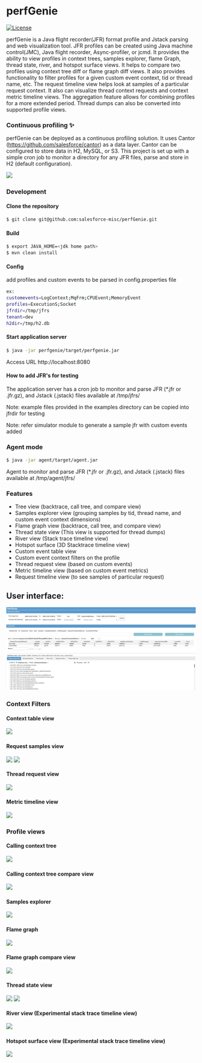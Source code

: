 # perfGenie

<a href="https://opensource.org/licenses/BSD-3-Clause" rel="nofollow"><img src="https://camo.githubusercontent.com/8ccf186e7288af6d88a1f6a930c0fcc4e7a8a9936b34e07629d815d1eab4d977/68747470733a2f2f696d672e736869656c64732e696f2f62616467652f4c6963656e73652d425344253230332d2d436c617573652d626c75652e737667" alt="License" data-canonical-src="https://img.shields.io/badge/License-BSD%203--Clause-blue.svg" style="max-width: 100%;"></a>

perfGenie is a Java flight recorder(JFR) format profile and Jstack parsing and web visualization tool. JFR profiles can be created using Java machine control(JMC), Java flight recorder, Async-profiler, or jcmd. It provides the ability to view profiles in context trees, samples explorer, flame Graph, thread state, river, and hotspot surface views. It helps to compare two profiles using context tree diff or flame graph diff views. It also provides functionality to filter profiles for a given custom event context, tid or thread name, etc. The request timeline view helps look at samples of a particular request context. It also can visualize thread context requests and context metric timeline views. The aggregation feature allows for combining profiles for a more extended period. Thread dumps can also be converted into supported profile views.


### Continuous profiling ✨

perfGenie can be deployed as a continuous profiling solution. It uses Cantor (https://github.com/salesforce/cantor) as a data layer. Cantor can be configured to store data in H2, MySQL, or S3. This project is set up with a simple cron job to monitor a directory for any JFR files, parse and store in H2 (default configuration).

<img src="https://github.com/salesforce-misc/perfGenie/blob/main/perfgenie/src/main/resources/static/images/flow.jpg?raw=true" width="500"  />

### Development

#### Clone the repository

```sh
$ git clone git@github.com:salesforce-misc/perfGenie.git
```

#### Build

```sh
$ export JAVA_HOME=<jdk home path>
$ mvn clean install
```

#### Config

add profiles and custom events to be parsed in config.properties file

```sh
ex:
customevents=LogContext;MqFrm;CPUEvent;MemoryEvent
profiles=ExecutionS;Socket
jfrdir=/tmp/jfrs
tenant=dev
h2dir=/tmp/h2.db
```

#### Start application server
```sh
$ java -jar perfgenie/target/perfgenie.jar
```
Access URL http://localhost:8080

#### How to add JFR's for testing
The application server has a cron job to monitor and parse JFR (*.jfr or .jfr.gz), and Jstack (.jstack) files available at /tmp/jfrs/ 

Note: example files provided in the examples directory can be copied into jfrdir for testing

Note: refer simulator module to generate a sample jfr with custom events added

### Agent mode
```sh
$ java -jar agent/target/agent.jar
```
Agent to monitor and parse JFR (*.jfr or .jfr.gz), and Jstack (.jstack) files available at /tmp/agent/jfrs/

### Features

- Tree view (backtrace, call tree, and compare view)
- Samples explorer view (grouping samples by tid, thread name, and custom event context dimensions)
- Flame graph view (backtrace, call tree, and compare view)
- Thread state view (This view is supported for thread dumps)
- River view (Stack trace timeline view)
- Hotspot surface (3D Stacktrace timeline view)
- Custom event table view
- Custom event context filters on the profile
- Thread request view (based on custom events)
- Metric timeline view (based on custom event metrics)
- Request timeline view (to see samples of particular request)

## User interface:
<img src="https://github.com/salesforce-misc/perfGenie/blob/main/perfgenie/src/main/resources/static/images/ui.jpg?raw=true"   />

### Context Filters

#### Context table view
<img src="https://github.com/salesforce-misc/perfGenie/blob/main/perfgenie/src/main/resources/static/images/contexttable.jpg?raw=true"/>

#### Request samples view
<img src="https://github.com/salesforce-misc/perfGenie/blob/main/perfgenie/src/main/resources/static/images/showallrequests.jpg?raw=true"/>

<img src="https://github.com/salesforce-misc/perfGenie/blob/main/perfgenie/src/main/resources/static/images/requesttimeline.jpg?raw=true"/>

#### Thread request view
<img src="https://github.com/salesforce-misc/perfGenie/blob/main/perfgenie/src/main/resources/static/images/threadrequestview.jpg?raw=true"/>

#### Metric timeline view
<img src="https://github.com/salesforce-misc/perfGenie/blob/main/perfgenie/src/main/resources/static/images/metrictimelineview.jpg?raw=true"/>

### Profile views

#### Calling context tree
<img src="https://github.com/salesforce-misc/perfGenie/blob/main/perfgenie/src/main/resources/static/images/treeview.jpg?raw=true"/>

#### Calling context tree compare view
<img src="https://github.com/salesforce-misc/perfGenie/blob/main/perfgenie/src/main/resources/static/images/treeviewdiff.jpg?raw=true"/>

#### Samples explorer
<img src="https://github.com/salesforce-misc/perfGenie/blob/main/perfgenie/src/main/resources/static/images/samplesexplorer.jpg?raw=true"/>

#### Flame graph
<img src="https://github.com/salesforce-misc/perfGenie/blob/main/perfgenie/src/main/resources/static/images/flamegraph.jpg?raw=true"/>

#### Flame graph compare view
<img src="https://github.com/salesforce-misc/perfGenie/blob/main/perfgenie/src/main/resources/static/images/flamegraphdiff.jpg?raw=true"/>

#### Thread state view
<img src="https://github.com/salesforce-misc/perfGenie/blob/main/perfgenie/src/main/resources/static/images/threadstateview.jpg?raw=true"/>
<img src="https://github.com/salesforce-misc/perfGenie/blob/main/perfgenie/src/main/resources/static/images/threadstatepop.jpg?raw=true"/>

#### River view (Experimental stack trace timeline view)
<img src="https://github.com/salesforce-misc/perfGenie/blob/main/perfgenie/src/main/resources/static/images/riverview.jpg?raw=true"/>

#### Hotspot surface view (Experimental stack trace timeline view)
<img src="https://github.com/salesforce-misc/perfGenie/blob/main/perfgenie/src/main/resources/static/images/surfaceview.jpg?raw=true"/>




